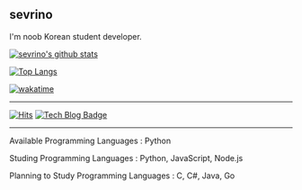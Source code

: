 sevrino
------
I'm noob Korean student developer.


[![sevrino's github stats](https://github-readme-stats.vercel.app/api?username=sevrino&show_icons=true&theme=gruvbox)](https://github.com/anuraghazra/github-readme-stats)

[![Top Langs](https://github-readme-stats.vercel.app/api/top-langs/?username=sevrino&layout=compact&theme=gruvbox)](https://github.com/anuraghazra/github-readme-stats)

[![wakatime](https://github-readme-stats.vercel.app/api/wakatime?username=sevrino&theme=gruvbox)](https://github.com/anuraghazra/github-readme-stats)

------
[![Hits](https://hits.seeyoufarm.com/api/count/incr/badge.svg?url=https%3A%2F%2Fgithub.com%2Fsevrino&count_bg=%2379C83D&title_bg=%23555555&icon=&icon_color=%23E7E7E7&title=hits&edge_flat=false)](https://hits.seeyoufarm.com)
[![Tech Blog Badge](http://img.shields.io/badge/-Tech%20blog-black?style=flat-square&logo=github&link=https://sevrino.github.io/)](https://sevrino.github.io/)

------
Available Programming Languages : Python

Studing Programming Languages : Python, JavaScript, Node.js

Planning to Study Programming Languages : C, C#, Java, Go

